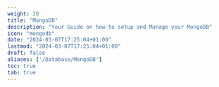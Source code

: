```yaml
---
weight: 20
title: "MongoDB"
description: "Your Guide on how to setup and Manage your MongoDB"
icon: "mongodb"
date: "2024-03-07T17:25:04+01:00"
lastmod: "2024-03-07T17:25:04+01:00"
draft: false
aliases: ['/Database/MongoDB']
toc: true
tab: true
---
```


